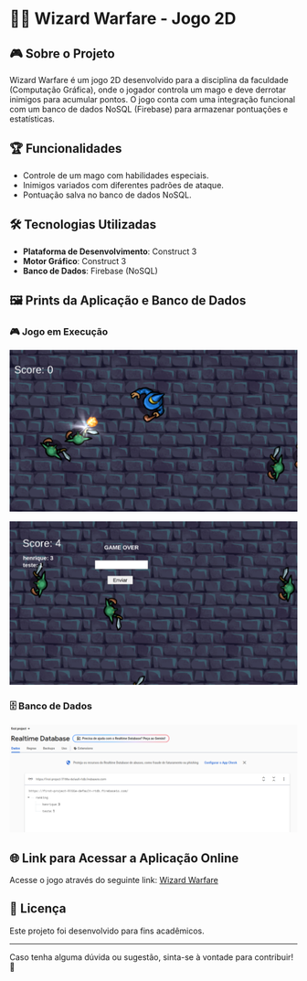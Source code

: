 # 🧙‍♂️ Wizard Warfare - Jogo 2D


## 🎮 Sobre o Projeto

Wizard Warfare é um jogo 2D desenvolvido para a disciplina da faculdade (Computação Gráfica), onde o jogador controla um mago e deve derrotar inimigos para acumular pontos. O jogo conta com uma integração funcional com um banco de dados NoSQL (Firebase) para armazenar pontuações e estatísticas.


## 🏆 Funcionalidades

- Controle de um mago com habilidades especiais.
- Inimigos variados com diferentes padrões de ataque.
- Pontuação salva no banco de dados NoSQL.


## 🛠️ Tecnologias Utilizadas

- **Plataforma de Desenvolvimento**: Construct 3
- **Motor Gráfico**: Construct 3
- **Banco de Dados**: Firebase (NoSQL)


## 🖼️ Prints da Aplicação e Banco de Dados

### 🎮 Jogo em Execução

![Gameplay](https://github.com/HenriqueCursino/wizard-warfare/blob/main/game.png?raw=true)

![GameOver](https://github.com/HenriqueCursino/wizard-warfare/blob/main/gameOver.png?raw=true)


### 🗄️ Banco de Dados

![Banco de Dados](https://github.com/HenriqueCursino/wizard-warfare/blob/main/dataBase.png?raw=true)


## 🌐 Link para Acessar a Aplicação Online

Acesse o jogo através do seguinte link: [Wizard Warfare](https://www.construct.net/fr/free-online-games/mago-implacavel-74821/play)


## 📜 Licença

Este projeto foi desenvolvido para fins acadêmicos.

---
Caso tenha alguma dúvida ou sugestão, sinta-se à vontade para contribuir! 🚀

